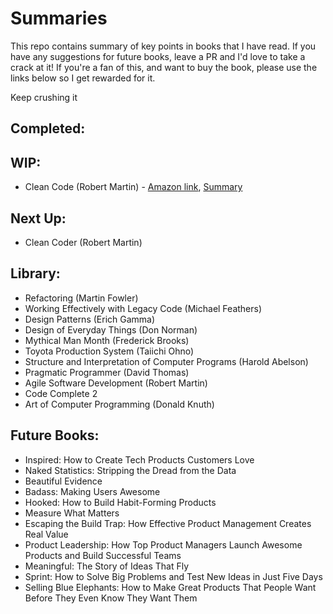 # Summaries
This repo contains summary of key points in books that I have read. If you have any suggestions for future books, leave a PR and I'd love to take a crack at it! If you're a fan of this, and want to buy the book, please use the links below so I get rewarded for it.

Keep crushing it

## Completed:

## WIP:
* Clean Code (Robert Martin) - [Amazon link](https://www.amazon.com/gp/product/0132350882/ref=as_li_tl?ie=UTF8&camp=1789&creative=9325&creativeASIN=0132350882&linkCode=as2&tag=dfreilich-20&linkId=843e30ff7fe3da070be2b027b7738381), [Summary](CleanCode.md)

## Next Up:
* Clean Coder (Robert Martin)

## Library:
* Refactoring (Martin Fowler)
* Working Effectively with Legacy Code (Michael Feathers)
* Design Patterns (Erich Gamma)
* Design of Everyday Things (Don Norman)
* Mythical Man Month (Frederick Brooks)
* Toyota Production System (Taiichi Ohno)
* Structure and Interpretation of Computer Programs (Harold Abelson)
* Pragmatic Programmer (David Thomas)
* Agile Software Development (Robert Martin)
* Code Complete 2
* Art of Computer Programming (Donald Knuth)

## Future Books:
* Inspired: How to Create Tech Products Customers Love
* Naked Statistics: Stripping the Dread from the Data
* Beautiful Evidence
* Badass: Making Users Awesome
* Hooked: How to Build Habit-Forming Products
* Measure What Matters
* Escaping the Build Trap: How Effective Product Management Creates Real Value
* Product Leadership: How Top Product Managers Launch Awesome Products and Build Successful Teams
* Meaningful: The Story of Ideas That Fly
* Sprint: How to Solve Big Problems and Test New Ideas in Just Five Days
* Selling Blue Elephants: How to Make Great Products That People Want Before They Even Know They Want Them
